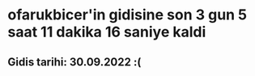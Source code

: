 # ofarukbicer'in gidisine son 3 gun 5 saat 11 dakika 16 saniye kaldi

## Gidis tarihi: 30.09.2022 :(